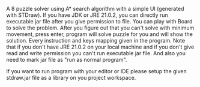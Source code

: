 A 8 puzzle solver using A* search algorithm with a simple UI (generated with STDraw).
If you have JDK or JRE 21.0.2, you can directly run executable jar file after you give permission
to file.
You can play with Board to solve the problem. After you figure out that you can't solve with minimum
movement, press enter, program will solve puzzle for you and will show the solution.
Every instruction and keys mapping given in the program.
Note that if you don't have JRE 21.0.2 on your local machine and if you don't give read and write permission you can't run
executable jar file. And also you need to mark jar file as "run as normal program".

If you want to run program with your editor or IDE please setup the given stdraw.jar file as a library on you project workspace.
